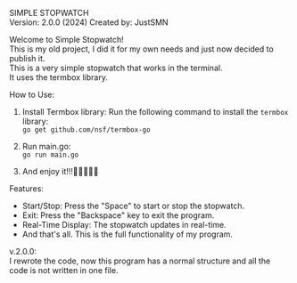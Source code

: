 
SIMPLE STOPWATCH  
Version: 2.0.0 (2024) 
Created by: JustSMN   

Welcome to Simple Stopwatch! \
This is my old project, I did it for my own needs and just now decided to publish it. \
This is a very simple stopwatch that works in the terminal.\
It uses the termbox library. 

How to Use:
1. Install Termbox library: Run the following command to install the `termbox` library:\
   `go get github.com/nsf/termbox-go`
  
2. Run main.go:\
    `go run main.go`
3. And enjoy it!!!🥺😚😋😇🥰

Features:
- Start/Stop: Press the "Space" to start or stop the stopwatch.
- Exit: Press the "Backspace" key to exit the program.
- Real-Time Display: The stopwatch updates in real-time.
- And that's all. This is the full functionality of my program.

v.2.0.0: \
I rewrote the code, now this program has a normal structure and all the code is not written in one file.

